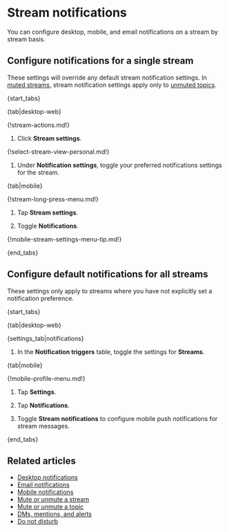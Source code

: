 # Stream notifications

You can configure desktop, mobile, and email notifications on a stream by
stream basis.

## Configure notifications for a single stream

These settings will override any default stream notification settings. In [muted
streams](/help/mute-a-stream), stream notification settings apply only to
[unmuted topics](/help/mute-a-topic).

{start_tabs}

{tab|desktop-web}

{!stream-actions.md!}

1. Click **Stream settings**.

{!select-stream-view-personal.md!}

1. Under **Notification settings**, toggle your preferred
   notifications settings for the stream.

{tab|mobile}

{!stream-long-press-menu.md!}

1. Tap **Stream settings**.

1. Toggle **Notifications**.

{!mobile-stream-settings-menu-tip.md!}

{end_tabs}

## Configure default notifications for all streams

These settings only apply to streams where you have not
explicitly set a notification preference.

{start_tabs}

{tab|desktop-web}

{settings_tab|notifications}

1. In the **Notification triggers** table,
   toggle the settings for **Streams**.

{tab|mobile}

{!mobile-profile-menu.md!}

1. Tap **Settings**.

1. Tap **Notifications**.

1. Toggle **Stream notifications** to configure mobile push notifications for
   stream messages.

{end_tabs}

## Related articles

* [Desktop notifications](/help/desktop-notifications)
* [Email notifications](/help/email-notifications)
* [Mobile notifications](/help/mobile-notifications)
* [Mute or unmute a stream](/help/mute-a-stream)
* [Mute or unmute a topic](/help/mute-a-topic)
* [DMs, mentions, and alerts](/help/dm-mention-alert-notifications)
* [Do not disturb](/help/do-not-disturb)
